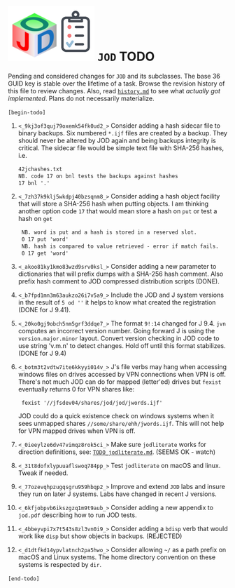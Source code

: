 
![jod todo list](todo_jod.png) `JOD` TODO
=========================================

Pending and considered changes for `JOD` and its subclasses.
The base 36 GUID key is stable over the lifetime of a task.
Browse the revision history of this file to review changes.
Also, read [`history.md`](https://github.com/bakerjd99/jod/blob/master/jod/history.md)
to see what *actually got implemented*. Plans do not necessarily materialize.

`[begin-todo]`

1. `<_9kj3of3quj79oxemk54fk0ud2_>` Consider adding a hash sidecar file to binary backups. Six numbered `*.ijf` files are created
   by a backup. They should never be altered by JOD again and being backups integrity is critical.
   The sidecar file would be simple text file with SHA-256 hashes, i.e.
   ~~~~
   42jchashes.txt
   NB. code 17 on bnl tests the backups against hashes
   17 bnl '.'
   ~~~~

2. `<_7zh37k9klj5wkdpj40bzsqnm8_>` Consider adding a hash object facility that will store a SHA-256 hash when putting
   objects. I am thinking another option code `17` that would mean store a hash on
   `put` or test a hash on `get`
   ~~~~
    NB. word is put and a hash is stored in a reserved slot.
    0 17 put 'word'
    NB. hash is compared to value retrieved - error if match fails.
    0 17 get 'word'
   ~~~~

3. `<_akoo81ky1kmo83wzd9srv0ksl_>` Consider adding a new parameter to dictionaries that will prefix dumps
   with a SHA-256 hash comment. Also prefix hash comment to JOD compressed distribution scripts (DONE).

4. `<_b7fpd1mn3m63aukzo26i7v5a9_>` Include the JOD and J system versions in the result of `5 od ''` it helps
   to know what created the registration (DONE for J 9.41).

5. `<_20ko0gj9obch5nm5grf3ddqe7_>` The format `9!:14` changed for J 9.4. `jvn` computes
   an incorrect version number. Going forward J is using the `version.major.minor` layout.
   Convert version checking in JOD code to use string 'v.m.n' to detect changes. Hold off
   until this format stabilizes. (DONE for J 9.4)

6. `<_botm3t2vdtw7ite6kkyyi014v_>` J's file verbs may hang when accessing windows files on drives accessed by
   VPN connections when VPN is off. There's not much JOD can do for mapped (letter'ed)
   drives but `fexist` eventually returns 0 for VPN shares like:
   ~~~~
    fexist '//jfsdev04/shares/jod/jod/jwords.ijf'
   ~~~~
   JOD could do a quick existence check on windows systems when it sees unmapped
   shares `//some/share/ehh/jwords.ijf`.  This will not help for VPN mapped drives
   when VPN is off.

7. `<_0ieeylze6dv47vimqz8rok5ci_>` Make sure `jodliterate` works for direction definitions, see:  [`TODO_jodliterate.md`](https://github.com/bakerjd99/jacks/blob/master/jodliterate/TODO_jodliterate.md). (SEEMS OK - watch)

8. `<_31t8dofxlypuuaflswoq784pp_>` Test `jodliterate` on macOS and linux. Tweak if needed.

9. `<_77ozevqhpzugqsgru959hbqp2_>` Improve and extend `JOD` labs and insure they run on later J systems. Labs have changed in recent J versions.

10.  `<_6kfjobpvb6ikszgzq1m9t9aub_>` Consider adding a new appendix to `jod.pdf` describing how to run JOD tests.

11.  `<_4bbeyvpi7x7t543s8zl3vn0i9_>` Consider adding a `bdisp` verb that would work like `disp` but show objects in backups. (REJECTED)

12.  `<_d1dtfkd14ypvlatnch2pa5hwo_>` Consider allowing `~/` as a path prefix on macOS and Linux systems. The home directory convention on these systems is respected by `dir`.

`[end-todo]`
